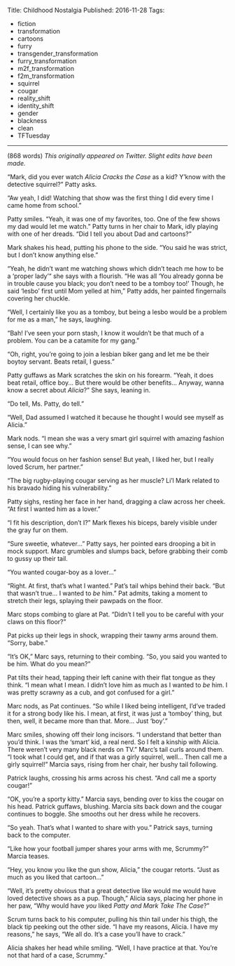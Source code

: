 Title: Childhood Nostalgia
Published: 2016-11-28
Tags:
  - fiction
  - transformation
  - cartoons
  - furry
  - transgender_transformation
  - furry_transformation
  - m2f_transformation
  - f2m_transformation
  - squirrel
  - cougar
  - reality_shift
  - identity_shift
  - gender
  - blackness
  - clean
  - TFTuesday
---

(868 words)
*This originally appeared on Twitter. Slight edits have been made.*

“Mark, did you ever watch *Alicia Cracks the Case* as a kid? Y’know with the detective
squirrel?” Patty asks.

“Aw yeah, I did! Watching that show was the first thing I did every time I came home from
school.”

Patty smiles. “Yeah, it was one of my favorites, too. One of the few shows my dad would let me
watch.” Patty turns in her chair to Mark, idly playing with one of her dreads. “Did I tell you
about Dad and cartoons?”

Mark shakes his head, putting his phone to the side. “You said he was strict, but I don’t know
anything else.”

“Yeah, he didn’t want me watching shows which didn’t teach me how to be a ‘proper lady’“ she
says with a flourish. “He was all ‘You already gonna be in trouble cause you black; you don’t
need to be a tomboy too!’ Though, he said ‘lesbo’ first until Mom yelled at him,” Patty adds,
her painted fingernails covering her chuckle.

“Well, I certainly like you as a tomboy, but being a lesbo would be a problem for me as a man,”
he says, laughing.

“Bah! I’ve seen your porn stash, I know it wouldn’t be that much of a problem. You can be a
catamite for my gang.”

“Oh, right, you’re going to join a lesbian biker gang and let me be their boytoy servant. Beats
retail, I guess.”

Patty guffaws as Mark scratches the skin on his forearm. “Yeah, it does beat retail,
office boy… But there would be other benefits… Anyway, wanna know a secret about *Alicia*?”
She says, leaning in.

“Do tell, Ms. Patty, do tell.”

“Well, Dad assumed I watched it because he thought I would see myself as Alicia.”

Mark nods. “I mean she was a very smart girl squirrel with amazing fashion sense, I can see
why.”

“You would focus on her fashion sense! But yeah, I liked her, but I really loved Scrum, her partner.”

“The big rugby-playing cougar serving as her muscle? Li’l Mark related to his bravado hiding
his vulnerability.”

Patty sighs, resting her face in her hand, dragging a claw across her cheek. “At first I wanted
him as a lover.”

“I fit his description, don’t I?” Mark flexes his biceps, barely visible under the gray fur on
them.

“Sure sweetie, whatever…” Patty says, her pointed ears drooping a bit in mock support. Marc
grumbles and slumps back, before grabbing their comb to gussy up their tail.

“You wanted cougar-boy as a lover…”

“Right. At first, that’s what I wanted.” Pat’s tail whips behind their back. “But that wasn’t
true… I wanted to *be* him.” Pat admits, taking a moment to stretch their legs, splaying
their pawpads on the floor.

Marc stops combing to glare at Pat. “Didn’t I tell you to be careful with your claws on this
floor?”

Pat picks up their legs in shock, wrapping their tawny arms around them. “Sorry, babe.”

“It’s OK,” Marc says, returning to their combing. “So, you said you wanted to be him. What do
you mean?”

Pat tilts their head, tapping their left canine with their flat tongue as they think. “I mean
what I mean. I didn’t love him as much as I wanted to *be* him. I was pretty scrawny as a cub,
and got confused for a girl.”

Marc nods, as Pat continues. “So while I liked being intelligent, I’d’ve traded it for a
strong body like his. I mean, at first, it was just a ‘tomboy’ thing, but then, well, it
became more than that. More… Just ‘boy’.”

Marc smiles, showing off their long incisors. “I understand that better than you’d think. I
was the ‘smart’ kid, a real nerd. So I felt a kinship with Alicia. There weren’t very many
black nerds on TV.” Marc’s tail curls around them. “I took what I could get, and if that was a
girly squirrel, well… Then call me a girly squirrel!” Marcia says, rising from her chair,
her bushy tail following.

Patrick laughs, crossing his arms across his chest. “And call me a sporty cougar!”

“OK, you’re a sporty kitty.” Marcia says, bending over to kiss the cougar on his head. Patrick
guffaws, blushing. Marcia sits back down and the cougar continues to boggle. She smooths out
her dress while he recovers.

“So yeah. That’s what I wanted to share with you.” Patrick says, turning back to the computer.

“Like how your football jumper shares your arms with me, Scrummy?” Marcia teases.

“Hey, you know you like the gun show, Alicia,” the cougar retorts. “Just as much as you liked
that cartoon…”

“Well, it’s pretty obvious that a great detective like would me would have loved detective
shows as a pup. Though,” Alicia says, placing her phone in her paw, “Why would have *you*
liked *Patty and Mark Take The Case*?”

Scrum turns back to his computer, pulling his thin tail under his thigh, the black tip peeking
out the other side. “I have my reasons, Alicia. I have my reasons,” he says, “We all do. It’s
a case you’ll have to crack.”

Alicia shakes her head while smiling. “Well, I have practice at that. You’re not that hard of
a case, Scrummy.”
